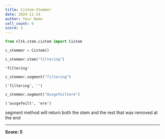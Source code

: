 ```yaml
---
title: Cistem-Stemmer
date: 2024-11-24
author: Your Name
cell_count: 6
score: 5
---
```


```python
from nltk.stem.cistem import Cistem
```


```python
c_stemmer = Cistem()
```


```python
c_stemmer.stem("filtering")
```




    'filtering'




```python
c_stemmer.segment("filtering")
```




    ('filtering', '')




```python
c_stemmer.segment("Ausgefeiltere")
```




    ('ausgefeilt', 'ere')



segment method will return both the stem and the rest that was removed at the end


---
**Score: 5**